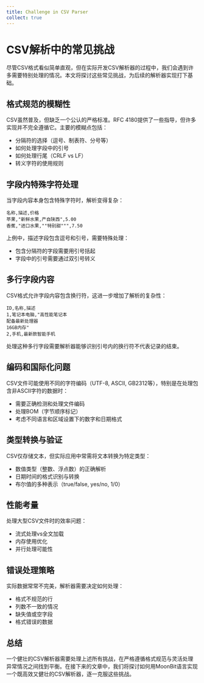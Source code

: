 ```yaml
---
title: Challenge in CSV Parser
collect: true
---
```


# CSV解析中的常见挑战

尽管CSV格式看似简单直观，但在实际开发CSV解析器的过程中，我们会遇到许多需要特别处理的情况。本文将探讨这些常见挑战，为后续的解析器实现打下基础。

## 格式规范的模糊性

CSV虽然普及，但缺乏一个公认的严格标准。RFC 4180提供了一些指导，但许多实现并不完全遵循它。主要的模糊点包括：

- 分隔符的选择（逗号、制表符、分号等）
- 如何处理字段中的引号
- 如何处理行尾（CRLF vs LF）
- 转义字符的使用规则

## 字段内特殊字符处理

当字段内容本身包含特殊字符时，解析变得复杂：

```
名称,描述,价格
苹果,"新鲜水果,产自陕西",5.00
香蕉,"进口水果,""特别甜""",7.50
```

上例中，描述字段包含逗号和引号，需要特殊处理：
- 包含分隔符的字段需要用引号括起
- 字段中的引号需要通过双引号转义

## 多行字段内容

CSV格式允许字段内容包含换行符，这进一步增加了解析的复杂性：

```
ID,名称,描述
1,笔记本电脑,"高性能笔记本
配备最新处理器
16GB内存"
2,手机,最新款智能手机
```

处理这种多行字段需要解析器能够识别引号内的换行符不代表记录的结束。

## 编码和国际化问题

CSV文件可能使用不同的字符编码（UTF-8, ASCII, GB2312等），特别是在处理包含非ASCII字符的数据时：

- 需要正确检测和处理文件编码
- 处理BOM（字节顺序标记）
- 考虑不同语言和区域设置下的数字和日期格式

## 类型转换与验证

CSV仅存储文本，但实际应用中常需将文本转换为特定类型：

- 数值类型（整数、浮点数）的正确解析
- 日期时间的格式识别与转换
- 布尔值的多种表示（true/false, yes/no, 1/0）

## 性能考量

处理大型CSV文件时的效率问题：

- 流式处理vs全文加载
- 内存使用优化
- 并行处理可能性

## 错误处理策略

实际数据常常不完美，解析器需要决定如何处理：

- 格式不规范的行
- 列数不一致的情况
- 缺失值或空字段
- 格式错误的数据

## 总结

一个健壮的CSV解析器需要处理上述所有挑战，在严格遵循格式规范与灵活处理异常情况之间找到平衡。在接下来的文章中，我们将探讨如何用MoonBit语言实现一个既高效又健壮的CSV解析器，逐一克服这些挑战。